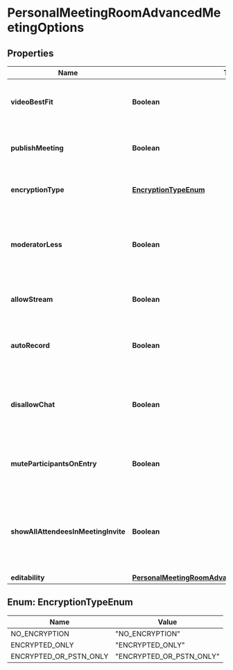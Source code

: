 
# PersonalMeetingRoomAdvancedMeetingOptions

## Properties
Name | Type | Description | Notes
------------ | ------------- | ------------- | -------------
**videoBestFit** | **Boolean** | Same user ID as passed in path parameter. |  [optional]
**publishMeeting** | **Boolean** | Same user ID as passed in path parameter. |  [optional]
**encryptionType** | [**EncryptionTypeEnum**](#EncryptionTypeEnum) | How this meeting is to be encrypted. |  [optional]
**moderatorLess** | **Boolean** | If set require that a user enter&#39;s a moderator passcode to start meeting. |  [optional]
**allowStream** | **Boolean** | Allow sending of streamed video |  [optional]
**autoRecord** | **Boolean** | By default start recording anytime 2 or more join this room. |  [optional]
**disallowChat** | **Boolean** | If set, disable the ability to send chat message within this meeting. |  [optional]
**muteParticipantsOnEntry** | **Boolean** | If set, force each joining participant to be muted. |  [optional]
**showAllAttendeesInMeetingInvite** | **Boolean** | When sending email invitations, include the exhaustive list of invited people. |  [optional]
**editability** | [**PersonalMeetingRoomAdvancedMeetingOptionsEditability**](PersonalMeetingRoomAdvancedMeetingOptionsEditability.md) |  |  [optional]


<a name="EncryptionTypeEnum"></a>
## Enum: EncryptionTypeEnum
Name | Value
---- | -----
NO_ENCRYPTION | &quot;NO_ENCRYPTION&quot;
ENCRYPTED_ONLY | &quot;ENCRYPTED_ONLY&quot;
ENCRYPTED_OR_PSTN_ONLY | &quot;ENCRYPTED_OR_PSTN_ONLY&quot;



